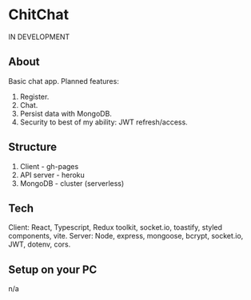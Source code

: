 # ChitChat

IN DEVELOPMENT

## About

Basic chat app. Planned features:

1. Register.
2. Chat.
3. Persist data with MongoDB.
4. Security to best of my ability: JWT refresh/access.

## Structure

1. Client - gh-pages
2. API server - heroku
3. MongoDB - cluster (serverless)

## Tech

Client: React, Typescript, Redux toolkit, socket.io, toastify, styled components, vite.
Server: Node, express, mongoose, bcrypt, socket.io, JWT, dotenv, cors.

## Setup on your PC

n/a
